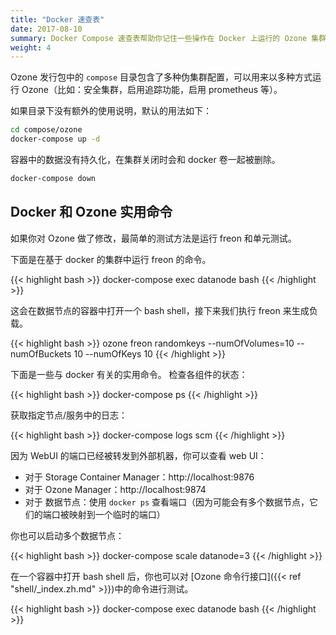 ```yaml
---
title: "Docker 速查表"
date: 2017-08-10
summary: Docker Compose 速查表帮助你记住一些操作在 Docker 上运行的 Ozone 集群的常用命令。
weight: 4
---
```


<!---
  Licensed to the Apache Software Foundation (ASF) under one or more
  contributor license agreements.  See the NOTICE file distributed with
  this work for additional information regarding copyright ownership.
  The ASF licenses this file to You under the Apache License, Version 2.0
  (the "License"); you may not use this file except in compliance with
  the License.  You may obtain a copy of the License at

      http://www.apache.org/licenses/LICENSE-2.0

  Unless required by applicable law or agreed to in writing, software
  distributed under the License is distributed on an "AS IS" BASIS,
  WITHOUT WARRANTIES OR CONDITIONS OF ANY KIND, either express or implied.
  See the License for the specific language governing permissions and
  limitations under the License.
-->

Ozone 发行包中的 `compose` 目录包含了多种伪集群配置，可以用来以多种方式运行 Ozone（比如：安全集群，启用追踪功能，启用 prometheus 等）。

如果目录下没有额外的使用说明，默认的用法如下：

```bash
cd compose/ozone
docker-compose up -d
```

容器中的数据没有持久化，在集群关闭时会和 docker 卷一起被删除。
```bash
docker-compose down
```

## Docker 和 Ozone 实用命令

如果你对 Ozone 做了修改，最简单的测试方法是运行 freon 和单元测试。

下面是在基于 docker 的集群中运行 freon 的命令。

{{< highlight bash >}}
docker-compose exec datanode bash
{{< /highlight >}}

这会在数据节点的容器中打开一个 bash shell，接下来我们执行 freon 来生成负载。

{{< highlight bash >}}
ozone freon randomkeys --numOfVolumes=10 --numOfBuckets 10 --numOfKeys 10
{{< /highlight >}}

下面是一些与 docker 有关的实用命令。
检查各组件的状态：

{{< highlight bash >}}
docker-compose ps
{{< /highlight >}}

获取指定节点/服务中的日志：

{{< highlight bash >}}
docker-compose logs scm
{{< /highlight >}}


因为 WebUI 的端口已经被转发到外部机器，你可以查看 web UI：

* 对于 Storage Container Manager：http://localhost:9876
* 对于 Ozone Manager：http://localhost:9874
* 对于 数据节点：使用 `docker ps` 查看端口（因为可能会有多个数据节点，它们的端口被映射到一个临时的端口）

你也可以启动多个数据节点：

{{< highlight bash >}}
docker-compose scale datanode=3
{{< /highlight >}}

在一个容器中打开 bash shell 后，你也可以对 [Ozone 命令行接口]({{< ref "shell/_index.zh.md" >}})中的命令进行测试。

{{< highlight bash >}}
docker-compose exec datanode bash
{{< /highlight >}}
